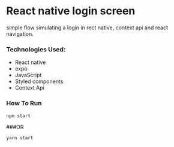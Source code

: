 # React native login screen

simple flow simulating a login in rect native, context api and react navigation.

### Technologies Used:

- React native 
- expo
- JavaScript
- Styled components
- Context Api

### How To Run

```
npm start
```
###OR

```
yarn start
```
